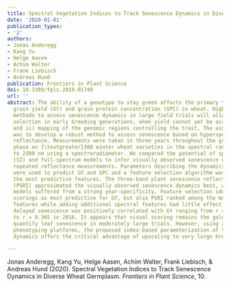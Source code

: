 ```yaml
---
title: Spectral Vegetation Indices to Track Senescence Dynamics in Diverse Wheat Germplasm
date: '2020-01-01'
publication_types:
- '2'
authors:
- Jonas Anderegg
- Kang Yu
- Helge Aasen
- Achim Walter
- Frank Liebisch
- Andreas Hund
publication: Frontiers in Plant Science
doi: 10.3389/fpls.2019.01749
url: ''
abstract: The ability of a genotype to stay green affects the primary target traits
  grain yield (GY) and grain protein concentration (GPC) in wheat. High throughput
  methods to assess senescence dynamics in large field trials will allow for i) indirect
  selection in early breeding generations, when yield cannot yet be accurately determined
  and ii) mapping of the genomic regions controlling the trait. The aim of this study
  was to develop a robust method to assess senescence based on hyperspectral canopy
  reflectance. Measurements were taken in three years throughout the grain filling
  phase on {\textgreater}300 winter wheat varieties in the spectral range from 350
  to 2500 nm using a spectroradiometer. We compared the potential of spectral indices
  (SI) and full-spectrum models to infer visually observed senescence dynamics from
  repeated reflectance measurements. Parameters describing the dynamics of senescence
  were used to predict GY and GPC and a feature selection algorithm was used to identify
  the most predictive features. The three-band plant senescence reflectance index
  (PSRI) approximated the visually observed senescence dynamics best, whereas full-spectrum
  models suffered from a strong year-specificity. Feature selection identified visual
  scorings as most predictive for GY, but also PSRI ranked among the most predictive
  features while adding additional spectral features had little effect. Visually scored
  delayed senescence was positively correlated with GY ranging from r = 0.173 in 2018
  to r = 0.365 in 2016. It appears that visual scoring remains the gold standard to
  quantify leaf senescence in moderately large trials. However, using appropriate
  phenotyping platforms, the proposed index-based parameterization of the canopy reflectance
  dynamics offers the critical advantage of upscaling to very large breeding trials.

---
```


Jonas Anderegg, Kang Yu, Helge Aasen, Achim Walter, Frank Liebisch, & Andreas Hund (2020). Spectral Vegetation Indices to Track Senescence Dynamics in Diverse Wheat Germplasm. *Frontiers in Plant Science*, 10.
